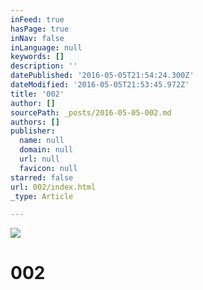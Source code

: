 ```yaml
---
inFeed: true
hasPage: true
inNav: false
inLanguage: null
keywords: []
description: ''
datePublished: '2016-05-05T21:54:24.300Z'
dateModified: '2016-05-05T21:53:45.972Z'
title: '002'
author: []
sourcePath: _posts/2016-05-05-002.md
authors: []
publisher:
  name: null
  domain: null
  url: null
  favicon: null
starred: false
url: 002/index.html
_type: Article

---
```

![](https://the-grid-user-content.s3-us-west-2.amazonaws.com/d06fdc92-8005-47a2-b285-dd9466cfc4fc.jpg)

# 002